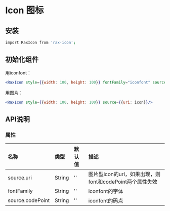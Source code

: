 # Icon 图标

## 安装

```bash
import RaxIcon from 'rax-icon';
```

## 初始化组件
    
用iconfont：

```jsx
<RaxIcon style={{width: 100, height: 100}} fontFamily="iconfont" source={{uri: '//at.alicdn.com/t/font_pkm0oq8is8fo5hfr.ttf', codePoint: '\uE60f'}}/>
```

用图片：

```jsx
<RaxIcon style={{width: 100, height: 100}} source={{uri: icon}}/>
```

## API说明

### 属性

|名称|类型|默认值|描述|
|:---------------|:------|:------|:----------|
|source.uri|String|''|图片型icon的url，如果出现，则font和codePoint两个属性失效|
|fontFamily|String|''|iconfont的字体|
|source.codePoint|String|''|iconfont的码点|


